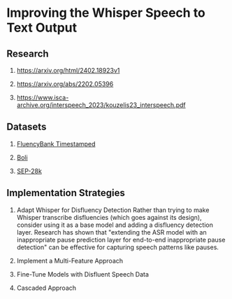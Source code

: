 # Improving the Whisper Speech to Text Output

## Research 

1. https://arxiv.org/html/2402.18923v1

2. https://arxiv.org/abs/2202.05396

3. https://www.isca-archive.org/interspeech_2023/kouzelis23_interspeech.pdf

## Datasets  

1. [FluencyBank Timestamped](https://pubs.asha.org/doi/10.1044/2024_JSLHR-24-00070)

2. [Boli](https://arxiv.org/html/2501.15877v1)

3. [SEP-28k](https://arxiv.org/abs/2102.12394)

## Implementation Strategies 

1. Adapt Whisper for Disfluency Detection
Rather than trying to make Whisper transcribe disfluencies (which goes against its design), consider using it as a base model and adding a disfluency detection layer. Research has shown that "extending the ASR model with an inappropriate pause prediction layer for end-to-end inappropriate pause detection" can be effective for capturing speech patterns like pauses.

2. Implement a Multi-Feature Approach

3. Fine-Tune Models with Disfluent Speech Data

4. Cascaded Approach